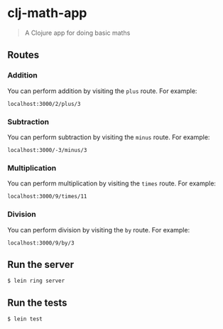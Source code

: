 # clj-math-app

> A Clojure app for doing basic maths

## Routes

### Addition

You can perform addition by visiting the `plus` route. For example:

```
localhost:3000/2/plus/3
```

### Subtraction

You can perform subtraction by visiting the `minus` route. For example:

```
localhost:3000/-3/minus/3
```

### Multiplication

You can perform multiplication by visiting the `times` route. For example:

```
localhost:3000/9/times/11
```

### Division

You can perform division by visiting the `by` route. For example:

```
localhost:3000/9/by/3
```

## Run the server

```
$ lein ring server
```

## Run the tests

```
$ lein test
```
